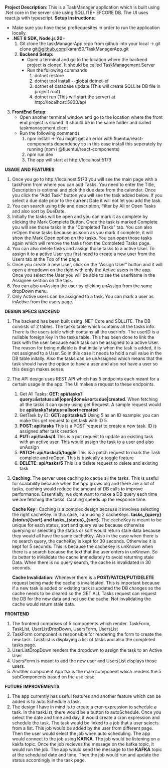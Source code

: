 **Project Description**: This is a TaskManager application which is built using .Net core in the server side using SQLLITE+ EFCORE DB. The UI uses react.js with typescript. 
**Setup Instructions**: 
- Make sure you have these preRequesites in order to run the application locally.
- **.NET 8 SDK, Node.js 20**+
  1. Git clone the taskManagerApp repo from github into your local -> git clone git@github.com:ikaran50/TaskManagerApp.git
  2. **Backend Setup:**
     - Open a terminal and go to the location where the backend project is cloned. It should be called TaskManagement.Server
     - Run the following commands
       1. dotnet restore
       2. dotnet tool install --global dotnet-ef
       3. dotnet ef database update (This will create SQLLite DB file in project root)
       4. dotnet run (This will start the server) at http://localhost:5000/api
 3. **FrontEnd Setup:**
    - Open another terminal window and go to the location where the front end project is cloned. It should be in the same folder and called taskmanagement.client
    - Run the following commands
      1. npm install -> You might get an error with fluentui/react-components dependency so in this case install this  seperately by running (npm i @fluentui/react-components)
      2. npm run dev
      3. The app will start at http://localhost:5173
  
**USAGE AND FEATURES**
   1. Once you go to http://localhost:5173 you will see the main page with a taskForm from where you can add Tasks. You need to enter the Title, Description is optional and pick
      the due date from the calendar. Once you click the "Add Task" button you will see the task added below. If you select a due date prior to the current Date it will not let you
      add the task.
   2. You can search using title and description, Filter by All or Open Tasks and also sort by DueDate.
   3. Initially the tasks will be open and you can mark it as complete by clicking the Mark Complete Button. Once the task is marked Complete you will see those tasks in the
      "Completed Tasks" tab. You can also reOpen those tasks because as soon as you mark it complete, it will show the Mark Open option on the tasks. You can open those tasks again
      which will remove the tasks from the Completed Tasks page.
   4. You can also delete tasks and assign those tasks to a active User. To assign it to a active User you first need to create a new user from the Users tab at the Top of the page.
   5. Once you create a new User, click on the "Assign User" button and it will open a dropdown on the right with  only the Active users in the app. Once you select the User
      you will be able to see the userName in the Assignee section on the task.
   6. You can also unAssign the user by clicking unAssign from the same dropDown menu.
   7. Only Active users can be assigned to a task. You can mark a user as inActive from the users page.

**DESIGN SPECS**
   **BACKEND**
   1. The backend has been built using .NET Core and SQLLITE. The DB consists of 2 tables. The tasks table which contains all the tasks info. There is the users table which
      contains all the userInfo. The userID is a nullable foreign Key in the tasks table. This has been done to link the task with the user because each task can be assigned to a
      active User. The reason for being nullable is that initially when the task is added, it is not assigned to a User. So in this case it needs to hold a null value in the DB
      table initally. Also the tasks can be unAssigned which means that the task should have the option to have a user and also not have a user so this design makes sense.
   2. The API design uses REST API which has 5 endpoints each meant for a certain usage in the app. The UI makes a request to these endpoints. 
       1. Get All Tasks: **GET: api/tasks?query=&status=all|open|done&sort=due|created**. When fetching all the tasks it can query using get Request. A sample request would be
          **api/tasks?status=allsort=created**
       2. GetTask by ID: **GET: api/tasks/5** Using 5 as an ID example: you can make this get  request to get task with ID 5.
       3.  **POST: api/tasks**  This is a POST request to create a new task. ID is assigned after task creation
       4.   **PUT: api/tasks/4** This is a put request to update an existing task with an active user. This would assign the task to a user and also unAssign
       5.  **PATCH: api/tasks/5/toggle** This is a patch request to mark the Task complete and reOpen. This is basically a toggle feature
       6.  **DELETE: api/tasks/5** This is a delete request to delete and existing task
        
  3. **Caching**: The server uses caching to cache all the tasks. This is useful for scalability because when the app grows big and there are a lot of tasks, caching would reduce
     the amount of DB calls to improve performance. Essentially, we dont want to make a DB query each time we are fetching the tasks. Caching speeds up the response time.

     **Cache Key** : Caching is a complex design because it involves selecting the right cacheKey. In this case, I am using 2 cacheKeys.
    **tasks_{query}_{status}_{sort} and tasks_{status}_{sort}**. The cacheKey is meant to be unique for each status, sort and query value because otherwise querying or selecting
     the status or sort would return stale data because they would all have the same cacheKey. Also in the case when there is no search query, the cacheKey is kept for 30 seconds.
     Otherwise it is kept for 5 seconds. This is because the cacheKey is unKnown when there is a search because the text that the user enters in unKnown. So its better to inValidate
     the cache immediately to avoid returning stale Data. When there is no query search, the cache is invalidated in 30 seconds.
     
     **Cache Invalidation**: Whenever there is a **POST/PATCH/PUT/DELETE** request being made the cache is invalidated. This is important because if a new task is added or existing task is updated
     the DB changes so the cache needs to be cleared so the GET ALL Tasks request can request the DB for the new data and not use the cache. Not invalidating
     the cache would return stale data.

     
   **FRONTEND**
   1. The frontend comprises of 5 components which render. TaskForm, TaskList, UserListDropDown, UsersForm, UsersList
   2. TaskForm component is responsible for rendering the form to create the new task. TaskList is displaying a list of tasks and also the completed tasks page.
   3. UserListDropDown renders the dropdown to assign the task to an Active User
   4. UsersForm is meant to add the new user and UsersList displays those users.
   5. Another component App.tsx is the main component which renders the 5 subComponents based on the use case.

   **FUTURE IMPROVEMENTS**
   1. The app currently has  useful features and another feature which can be added is to auto Schedule a task. 
   2. The design I have in mind is to create a cron expression to schedule a task. In the taskList, there would be a button to autoSchedule. Once you select the date and time
      and day, it would create a cron expression and schedule the task. The task would be linked to a job that a user selects from a list. This job would be added by the user from
      different page. Then the user would select the job when auto scheduling. The  app would connect to the job using **KAFKA**. The job would be listening on a kakfa topic.
      Once the job recieves the message on the kafka topic, it would run the job. The app would send the message to the **KAFKA**  topic at the scheduled date and time. Then the job
      would run and update the status accordingly in the task page. 
          
